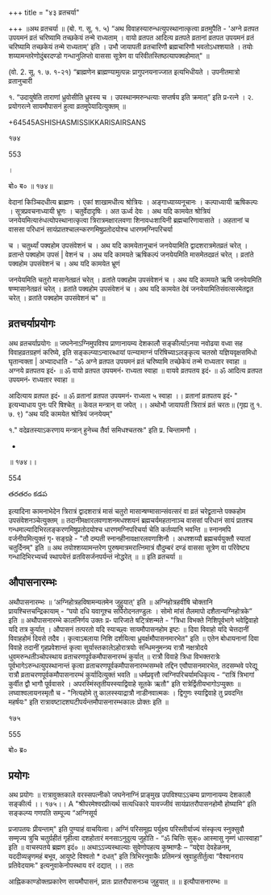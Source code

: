 +++
title = "४३ व्रतचर्या"

+++
॥अथ व्रतचर्या ॥ (बो. ग. सू. १. ५) “अथ विवाहस्यारुन्धत्युपस्थानात्कृत्वा व्रतमुपैति - 'अग्ने व्रतपत उपयमनं व्रतं चरिष्यामि तच्छकेयं तन्मे राध्यताम् । वायो व्रतपत आदित्य व्रतपते व्रतानां व्रतपत उपयमनं व्रतं चरिष्यामि तच्छकेयं तन्मे राध्यताम्' इति । उभौ जायापती व्रतचारिणौ ब्रह्मचारिणौ भवतोऽधश्शयाते । तयोः शय्यामन्तरेणोदुंबरदण्डो गन्धानुलिप्तो वाससा सूत्रेण वा परिवीतस्तिष्ठत्यापक्वहोमात्" ॥

(वो. 2. सू. १. ७. १-२१) “ब्राह्मणेन ब्राह्मण्यामुत्पन्नः प्रागुपनयनाज्जात इत्यभिधीयते । उपनीतमात्रो व्रतानुचारी

१. “उदायुषेति ताराणां ध्रुवोसीति ध्रुवस्य च । उपस्थानमरुन्धत्याः सप्तर्षय इति क्रमात्” इति प्र॰रत्ने ।  २. प्रयोगरत्ने सायमौपासनं हुत्वा 
व्रतमुपेयादित्युक्तम् ॥

+64545ASHISHASMISSIKKARISAIRSANS

१७४

553

।

बो० ब० ॥ १७४॥

वेदानां किञ्चिदधीत्य ब्राह्मणः । एकां शाखामधीत्य श्रोत्रियः । अङ्गाध्याय्यनूचानः । कल्पाध्यायी ऋषिकल्पः । सूत्रप्रवचनाध्यायी भ्रूणः । चतुर्वेदादृषिः । अत ऊर्ध्व देवः । अथ यदि कामयेत श्रोत्रियं जनयेयमित्यारुंधत्योपस्थानात्कृत्वा त्रिरात्रमक्षारलवणा शिनावधःशायिनी ब्रह्मचारिणावासाते । अहतानां च वाससा परिधानं सायंप्रातश्चालन्करणमिषुप्रतोदयोश्च धारणमग्निपरिचर्या

च । चतुर्थ्यां पक्वहोम उपसंवेशनं च । अथ यदि कामयेतानूचानं जनयेयामिति द्वादशरात्रमेतव्रतं चरेत् । व्रतान्ते पक्वहोम उपसं | वेशनं च । अथ यदि कामयते ऋषिकल्पं जनयेयमिति मासमेतदव्रतं चरेत् । व्रतांते पक्वहोम उपसंवेशनं च । अथ यदि कामयेत भ्रूणं

जनयेयमिति चतुरो मासानेतव्रतं चरेत् । व्रतांते पक्वहोम उपसंवेशनं च । अथ यदि कामयते ऋषि जनयेयमिति षण्मासानेतव्रतं चरेत् । व्रतांते पक्वहोम उपसंवेशनं च । अथ यदि कामयेत देवं जनयेयामितिसंवत्सरमेतद्वत चरेत् । व्रतांते पक्वहोम उपसंवेशनं च" ॥
## व्रतचर्याप्रयोगः
अथ व्रतचर्याप्रयोगः ॥ जघनेनाऽग्निमुपविश्य प्राणानायम्य देशकालौ सङ्कीर्त्याऽनया नवोढया वध्वा सह विवाहव्रतग्रहणं करिष्ये, इति सङ्कल्प्याऽन्वारब्धायां पत्न्यामाग्नं परिषिच्याऽलङ्कृत्य चतस्रो यज्ञियवृक्षसमिधो घृतान्वक्ता | अभ्यादधाति - “ॐ अग्ने व्रतपत उपयमनं व्रतं चरिष्यामि तच्छेकेयं तन्मे राध्यतार स्वाहा ॥ अग्नये व्रतपतय इदं॰ ॥ ॐ वायो व्रतपत उपयमनं॰ राध्यता स्वाहा ॥ वायवे व्रतपतय इदं॰ ॥ ॐ आदित्य व्रतपत उपयमनं॰ राध्यतार स्वाहा ॥

आदित्याय व्रतपत इदं॰ ॥ ॐ व्रतानां व्रतपत उपयमनं॰ राध्यता ५ स्वाहा ।। व्रतानां व्रतपतय इदं॰ " इत्यभ्याधाय पुनः परि षिश्चेत् ॥ केवल मन्त्रान् वा जपेत् ।। अथोभौ जायापती त्रिरात्रं व्रतं चरतः॥ (गृह्य तु १. ७. ९) “अथ यदि कामयेत श्रोत्रियं जनयेयम्"

१." वदेव्रतस्याऽकरणाय मन्त्रान् हुनेच्च तैर्वा समिधश्चतस्रः" इति प्र. चिन्तामणौ ।

-

॥ १७४।।

554

తరతరం కడప

इत्यादिना कामनाभेदेन त्रिरात्रं द्वादशरात्रं मासं चतुरो मासान्षण्मासान्संवत्सरं वा व्रतं चरेद्व्रतान्ते पक्कहोम उपसंवेशनञ्चेत्युक्तम् ॥ तदानीमक्षारलवणाशनमधश्शयनं ब्रह्मचर्यमहतानाञ्च वाससां परिधानं सायं प्रातश्च गन्धमाल्यादिभिरलङ्करणमिषुप्रतोदयोश्च धारणमग्निपरिचर्या चेति कर्तव्यानि भवन्ति ॥ स्नानमपि वर्जनीयमित्युक्तं गृ॰ सङ्ग्रहे - "तौ दम्पती स्नानहीनावक्षारलवणाशिनौ । अधश्शय्यौ ब्रह्मचर्ययुक्तौ स्यातां चतुर्दिनम्" इति ॥ अथ तयोश्शय्यामन्तरेण पुरुषमात्रमरात्निमात्रं वौदुम्बरं दण्डं वाससा सूत्रेण वा परिवेष्ट्य गन्धादिभिरभ्यर्च्य स्थापयेत्तं व्रतविसर्जनपर्यन्तं नोद्धरेत् ॥ ॥ इति व्रतचर्या ॥

## औपासनारम्भः

अथौपासनारम्भः ॥ ‘अग्निहोत्रहविषामन्यतमेन जुहुयात्' इति ॥ अग्निहोत्रहवींषि चोक्तानि प्रायश्चित्तचन्द्रिकायाम् - “पयो दधि यवागूश्च सर्पिरोदनतण्डुलः । सोमो मांसं तैलमापो दशैतान्यग्निहोत्रके” इति ॥ अथौपासनारम्भे कालनिर्णय उक्तः प्र॰ पारिजाते षट्त्रिंशन्मते - "त्रिधा विभक्ते निशिपूर्वभागे भवेद्विवाहो यदि तत्र कुर्यात् । औपासनं तत्परतो यदि स्याच्छ्वः सायमौपासनहोम इष्टः ॥ दिवा विवाहो यदि चेत्तदानीं विवाहहोमं दिवसे तदैव । कृत्वाऽबलाया निशि दर्शयित्वा ध्रुवर्क्षमौपासनमारभेत" इति ॥ एतेन बोधायनानां दिवा विवाहे तदानीं गृहप्रवेशान्तं कृत्वा सूर्यास्तकालेऽहोरात्रयोः सन्धिमनुमन्त्र्य रात्रौ नक्षत्रोदये 
धुवमरुन्धतीञ्चोपस्थाय व्रताचरणपूर्वकमौपासनारम्भं कुर्यात् ॥ रात्रौ विवाहे त्रिधा विभक्तरात्रेः पूर्वभागेऽरुन्धत्युपस्थानान्तं कृत्वा व्रताचरणपूर्वकमौपासनारम्भसम्भवे तद्दिन एवौपासनमारभेत, तदसम्भवे परेद्यू रात्रौ व्रताचरणपूर्वकमौपासनारम्भं कुर्यादित्युक्तं भवति ॥ धर्मप्रवृत्तौ त्वग्निपरिचर्यामधिकृत्य - “रात्रिं त्रिभागां कुर्वीत द्वौ भागौ पूर्ववासरे । अपरस्मिंस्तृतीयस्स्याद्विवाहे सूतके ऋतौ" इति रात्रेर्द्वितीयभागोऽप्युक्तः ॥ लघ्वाश्वलायनस्मृतौ च - "नित्यहोमे तु कालस्स्याद्रात्रौ नाडीनवात्मकः । द्विगुणः 
स्याद्विवाहे तु प्रवदन्ति महर्षयः" इति रात्रावष्टादशघटीपर्यन्तमौपासनारम्भकालः प्रोक्तः इति ॥ 

१७५

555

बो० ब्र०
## प्रयोगः
अथ प्रयोगः ॥ रात्रावुक्तकाले वरस्सपत्नीको जघनेनाग्निं प्राङ्मुख उपविश्याऽऽचम्य प्राणानायम्य देशकालौ सङ्कीर्त्य ।। १७५।। A "श्रीपरमेश्वरप्रीत्यर्थ सत्यधिकारे यावज्जीवं सायंप्रातरौपासनहोमौ होष्यामि” इति सङ्कल्प्य गणपति सम्पूज्य “अग्निसूर्य

प्रजापतयः प्रीयन्ताम्" इति पुण्याहं वाचयित्वा। अग्निं परिसमूह्य पर्युक्ष्य परिस्तीर्याज्यं संस्कृत्य स्नुक्सुवौ सम्मृज्य त्रुचि चतुर्ग्रहीतं गृहीत्वा दशहोतारं मनसाऽनुदुत्य जुहोति - “ॐ चित्तिः सुक्० आस्मासु नृम्णं धात्स्वाहा” इति ॥ वाचस्पतये ब्रह्मण इदं० ॥ अथाऽऽज्यस्थाल्याः सुवेणोपहत्य कूष्माण्डैः – “यद्देवा देवहेळनम्, यददीव्यन्नृणमहं बभूव, आयुष्टे विश्वतो * दधत्" इति त्रिभिरनुवाकैः प्रतिमन्त्रं स्रुवाहुतीर्तुत्वा “वैश्वानराय प्रतिवेदयामः" इत्यनुवाकेनोपस्थाय वरं दद्यात् ।। ततः

आह्निककाण्डोक्तप्रकारेण सायमौपासनं, प्रातः प्रातरौपासनञ्च जुहुयात् ॥ ॥ इत्यौपासनारम्भः ॥
